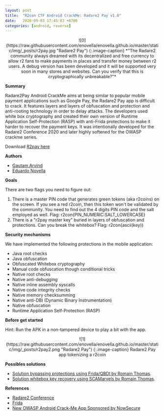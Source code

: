 ```yaml
---
layout: post
title:  "R2con CTF Android CrackMe: Radare2 Pay v1.0"
date:   2020-09-03 17:45:03 +0700
categories: [android, reverse]
---
```


<div style="text-align:center" markdown="1">
![0](https://raw.githubusercontent.com/enovella/enovella.github.io/master/static/img/_posts/r2pay.jpg "Radare2 Pay")
{:.image-caption}
*"The Radare2 community always dreamed with its decentralized and free currency to allow r2 fans to make payments in places and transfer money between r2 users. A debug version has been developed and it will be supported very soon in many stores and websites. Can you verify that this is cryptographically unbreakable?"*
</div>

**Summary**

Radare2Pay Android CrackMe aims at being similar to popular mobile payment applications such as Google Pay, the Radare2 Pay app is difficult to crack. It features layers and layers of obfuscation and protection and anti-rooting technology in order to delay attacks. The developers used white box cryptography and created their own version of Runtime Application Self-Protection (RASP) with anti-Frida protections to make it harder to recover the payment keys. It was intentionally developed for the Radare2 Conference 2020 and later highly softened for the OWASP crackme series.

Download [R2pay here](https://github.com/enovella/androidtrainings/raw/master/owasp-crackmes/r2pay/r2pay-v1.0.apk)

**Authors**

- [Gautam Arvind](https://twitter.com/darvincisec)
- [Eduardo Novella](https://twitter.com/enovella_)


**Goals**

There are two flags you need to figure out:

1) There is a master PIN code that generates green tokens (aka r2coins) on the screen. If you see a red r2coin, then this token won't be validated by the community. You need to find out the 4 digits PIN code and the salt employed as well. Flag: r2con{PIN_NUMERIC:SALT_LOWERCASE}
2) There is a "r2pay master key" buried in layers of obfuscation and protections. Can you break the whitebox? Flag: r2con{ascii(key)}

**Security mechanisms**

We have implemented the following protections in the mobile application:
- Java root checks
- Java obfuscation
- Obfuscated Whitebox cryptography
- Manual code obfuscation though conditional tricks
- Native root checks
- Native anti-debugging
- Native inline assembly syscalls
- Native code integrity checks
- Native memory checksumming
- Native anti-DBI (Dynamic Binary Instrumentation)
- Native obfuscation
- Runtime Application Self-Protection (RASP)

**Before get started**

Hint: Run the APK in a non-tampered device to play a bit with the app.

<div style="text-align:center" markdown="1">
![1](https://raw.githubusercontent.com/enovella/enovella.github.io/master/static/img/_posts/r2pay2.png "Radare2 Pay")
{:.image-caption}
Radare2 Pay app tokenizing a r2coin
</div>

**Possibles solutions**

- [Solution bypassing protections using Frida/QBDI by Romain Thomas](https://www.romainthomas.fr/post/20-09-r2con-obfuscated-whitebox-part1 "Solution by Romain Thomas").
- [Solution whitebox key recovery using SCAMarvels by Romain Thomas](https://www.romainthomas.fr/post/20-09-r2con-obfuscated-whitebox-part2 "Solution by Romain Thomas").


**References**

* [Radare2 Conference](https://rada.re/con)
* [Frida](https://www.frida.re/)
* [New OWASP Android Crack-Me App Sponsored by NowSecure](https://www.nowsecure.com/blog/2020/10/21/new-owasp-android-crack-me-app-sponsored-by-nowsecure)
